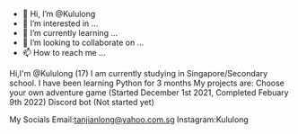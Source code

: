 - 👋 Hi, I’m @Kululong
- 👀 I’m interested in ...
- 🌱 I’m currently learning ...
- 💞️ I’m looking to collaborate on ...
- 📫 How to reach me ...

Hi,I'm @Kululong (17)
I am currently studying in Singapore/Secondary school.
I have been learning Python for 3 months
My projects are:
Choose your own adventure game (Started December 1st 2021, Completed Febuary 9th 2022)
Discord bot (Not started yet)


My Socials
Email:tanjianlong@yahoo.com.sg
Instagram:Kululong
